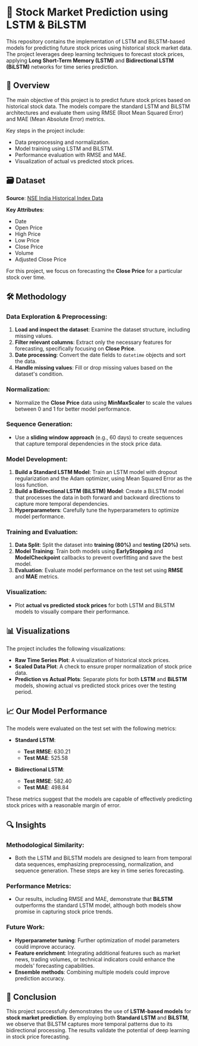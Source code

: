 # 🚀 Stock Market Prediction using LSTM & BiLSTM

This repository contains the implementation of LSTM and BiLSTM-based models for predicting future stock prices using historical stock market data. The project leverages deep learning techniques to forecast stock prices, applying **Long Short-Term Memory (LSTM)** and **Bidirectional LSTM (BiLSTM)** networks for time series prediction.

## 📖 Overview

The main objective of this project is to predict future stock prices based on historical stock data. The models compare the standard LSTM and BiLSTM architectures and evaluate them using RMSE (Root Mean Squared Error) and MAE (Mean Absolute Error) metrics.

Key steps in the project include:

- Data preprocessing and normalization.
- Model training using LSTM and BiLSTM.
- Performance evaluation with RMSE and MAE.
- Visualization of actual vs predicted stock prices.

## 🗃️ Dataset

**Source**: [NSE India Historical Index Data](https://www.nseindia.com/reports-indices-historical-index-data)

**Key Attributes**:
- Date
- Open Price
- High Price
- Low Price
- Close Price
- Volume
- Adjusted Close Price

For this project, we focus on forecasting the **Close Price** for a particular stock over time.

## 🛠️ Methodology

### Data Exploration & Preprocessing:
1. **Load and inspect the dataset**: Examine the dataset structure, including missing values.
2. **Filter relevant columns**: Extract only the necessary features for forecasting, specifically focusing on **Close Price**.
3. **Date processing**: Convert the date fields to `datetime` objects and sort the data.
4. **Handle missing values**: Fill or drop missing values based on the dataset's condition.

### Normalization:
- Normalize the **Close Price** data using **MinMaxScaler** to scale the values between 0 and 1 for better model performance.

### Sequence Generation:
- Use a **sliding window approach** (e.g., 60 days) to create sequences that capture temporal dependencies in the stock price data.

### Model Development:
1. **Build a Standard LSTM Model**: Train an LSTM model with dropout regularization and the Adam optimizer, using Mean Squared Error as the loss function.
2. **Build a Bidirectional LSTM (BiLSTM) Model**: Create a BiLSTM model that processes the data in both forward and backward directions to capture more temporal dependencies.
3. **Hyperparameters**: Carefully tune the hyperparameters to optimize model performance.

### Training and Evaluation:
1. **Data Split**: Split the dataset into **training (80%)** and **testing (20%)** sets.
2. **Model Training**: Train both models using **EarlyStopping** and **ModelCheckpoint** callbacks to prevent overfitting and save the best model.
3. **Evaluation**: Evaluate model performance on the test set using **RMSE** and **MAE** metrics.

### Visualization:
- Plot **actual vs predicted stock prices** for both LSTM and BiLSTM models to visually compare their performance.

## 📊 Visualizations

The project includes the following visualizations:
- **Raw Time Series Plot**: A visualization of historical stock prices.
- **Scaled Data Plot**: A check to ensure proper normalization of stock price data.
- **Prediction vs Actual Plots**: Separate plots for both **LSTM** and **BiLSTM** models, showing actual vs predicted stock prices over the testing period.

## 📈 Our Model Performance

The models were evaluated on the test set with the following metrics:

- **Standard LSTM**:
  - **Test RMSE**: 630.21
  - **Test MAE**: 525.58

- **Bidirectional LSTM**:
  - **Test RMSE**: 582.40
  - **Test MAE**: 498.84

These metrics suggest that the models are capable of effectively predicting stock prices with a reasonable margin of error.

## 🔍 Insights

### Methodological Similarity:
- Both the LSTM and BiLSTM models are designed to learn from temporal data sequences, emphasizing preprocessing, normalization, and sequence generation. These steps are key in time series forecasting.

### Performance Metrics:
- Our results, including RMSE and MAE, demonstrate that **BiLSTM** outperforms the standard LSTM model, although both models show promise in capturing stock price trends.

### Future Work:
- **Hyperparameter tuning**: Further optimization of model parameters could improve accuracy.
- **Feature enrichment**: Integrating additional features such as market news, trading volumes, or technical indicators could enhance the models' forecasting capabilities.
- **Ensemble methods**: Combining multiple models could improve prediction accuracy.

## 🎯 Conclusion

This project successfully demonstrates the use of **LSTM-based models** for **stock market prediction**. By employing both **Standard LSTM** and **BiLSTM**, we observe that BiLSTM captures more temporal patterns due to its bidirectional processing. The results validate the potential of deep learning in stock price forecasting.


